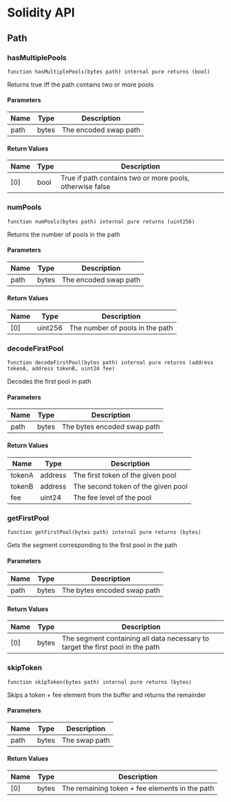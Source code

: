 # Solidity API

## Path

### hasMultiplePools

```solidity
function hasMultiplePools(bytes path) internal pure returns (bool)
```

Returns true iff the path contains two or more pools

#### Parameters

| Name | Type | Description |
| ---- | ---- | ----------- |
| path | bytes | The encoded swap path |

#### Return Values

| Name | Type | Description |
| ---- | ---- | ----------- |
| [0] | bool | True if path contains two or more pools, otherwise false |

### numPools

```solidity
function numPools(bytes path) internal pure returns (uint256)
```

Returns the number of pools in the path

#### Parameters

| Name | Type | Description |
| ---- | ---- | ----------- |
| path | bytes | The encoded swap path |

#### Return Values

| Name | Type | Description |
| ---- | ---- | ----------- |
| [0] | uint256 | The number of pools in the path |

### decodeFirstPool

```solidity
function decodeFirstPool(bytes path) internal pure returns (address tokenA, address tokenB, uint24 fee)
```

Decodes the first pool in path

#### Parameters

| Name | Type | Description |
| ---- | ---- | ----------- |
| path | bytes | The bytes encoded swap path |

#### Return Values

| Name | Type | Description |
| ---- | ---- | ----------- |
| tokenA | address | The first token of the given pool |
| tokenB | address | The second token of the given pool |
| fee | uint24 | The fee level of the pool |

### getFirstPool

```solidity
function getFirstPool(bytes path) internal pure returns (bytes)
```

Gets the segment corresponding to the first pool in the path

#### Parameters

| Name | Type | Description |
| ---- | ---- | ----------- |
| path | bytes | The bytes encoded swap path |

#### Return Values

| Name | Type | Description |
| ---- | ---- | ----------- |
| [0] | bytes | The segment containing all data necessary to target the first pool in the path |

### skipToken

```solidity
function skipToken(bytes path) internal pure returns (bytes)
```

Skips a token + fee element from the buffer and returns the remainder

#### Parameters

| Name | Type | Description |
| ---- | ---- | ----------- |
| path | bytes | The swap path |

#### Return Values

| Name | Type | Description |
| ---- | ---- | ----------- |
| [0] | bytes | The remaining token + fee elements in the path |

